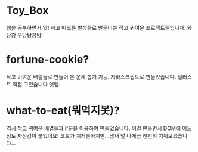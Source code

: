 # Toy_Box

웹을 공부하면서
앗! 하고 떠오른 발상들로 만들어본
작고 귀여운 프로젝트들입니다. 와장창 우당탕쿵탕!

# fortune-cookie?

작고 귀여운 배열들로 만들어 본 운세 뽑기 기능.
자바스크립트로 만들었습니다.
일러스트 직접 그렸습니다 엣헴.

# what-to-eat(뭐먹지봇)?

역시 작고 귀여운 배열들과 if문을 이용하여 만들었습니다.
이걸 만들면서 DOM에 어느정도 자신감이 붙었어요!
코드가 지저분하지만...냄새 덜 나게끔 천천히 치워보겠습니다...
